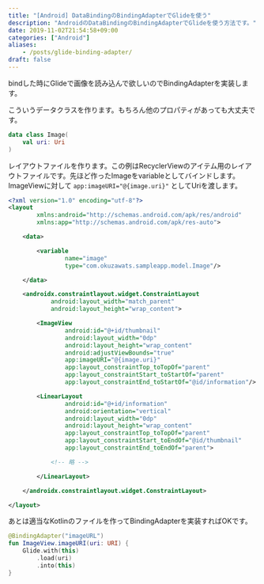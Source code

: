 ```yaml
---
title: "[Android] DataBindingのBindingAdapterでGlideを使う"
description: "AndroidのDataBindingのBindingAdapterでGlideを使う方法です。"
date: 2019-11-02T21:54:58+09:00
categories: ["Android"]
aliases:
    - /posts/glide-binding-adapter/
draft: false
---
```


bindした時にGlideで画像を読み込んで欲しいのでBindingAdapterを実装します。

こういうデータクラスを作ります。もちろん他のプロパティがあっても大丈夫です。

```kotlin
data class Image(
    val uri: Uri
)
```

レイアウトファイルを作ります。この例はRecyclerViewのアイテム用のレイアウトファイルです。先ほど作ったImageをvariableとしてバインドします。ImageViewに対して `app:imageURI="@{image.uri}"` としてUriを渡します。

```xml
<?xml version="1.0" encoding="utf-8"?>
<layout
        xmlns:android="http://schemas.android.com/apk/res/android"
        xmlns:app="http://schemas.android.com/apk/res-auto">

    <data>

        <variable
                name="image"
                type="com.okuzawats.sampleapp.model.Image"/>

    </data>

    <androidx.constraintlayout.widget.ConstraintLayout
            android:layout_width="match_parent"
            android:layout_height="wrap_content">

        <ImageView
                android:id="@+id/thumbnail"
                android:layout_width="0dp"
                android:layout_height="wrap_content"
                android:adjustViewBounds="true"
                app:imageURI="@{image.uri}"
                app:layout_constraintTop_toTopOf="parent"
                app:layout_constraintStart_toStartOf="parent"
                app:layout_constraintEnd_toStartOf="@id/information"/>

        <LinearLayout
                android:id="@+id/information"
                android:orientation="vertical"
                android:layout_width="0dp"
                android:layout_height="wrap_content"
                app:layout_constraintTop_toTopOf="parent"
                app:layout_constraintStart_toEndOf="@id/thumbnail"
                app:layout_constraintEnd_toEndOf="parent">

            <!-- 略 -->

        </LinearLayout>

    </androidx.constraintlayout.widget.ConstraintLayout>

</layout>
```

あとは適当なKotlinのファイルを作ってBindingAdapterを実装すればOKです。

```kotlin
@BindingAdapter("imageURL")
fun ImageView.imageURI(uri: URI) {
    Glide.with(this)
        .load(uri)
        .into(this)
}
```
